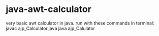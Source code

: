# java-awt-calculator
very basic awt calculator in java.
run with these commands in terminal:
javac ajp_Calculator.java
java ajp_Calulator
